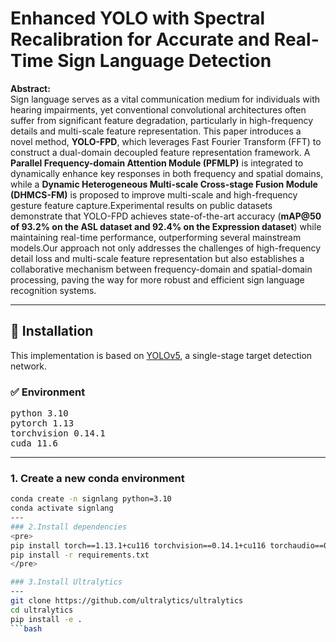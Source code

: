 # Enhanced YOLO with Spectral Recalibration for Accurate and Real-Time Sign Language Detection

**Abstract:**  
Sign language serves as a vital communication medium for individuals with hearing impairments, yet conventional convolutional architectures often suffer from significant feature degradation, particularly in high-frequency details and multi-scale feature representation. This paper introduces a novel method, **YOLO-FPD**, which leverages Fast Fourier Transform (FFT) to construct a dual-domain decoupled feature representation framework. A **Parallel Frequency-domain Attention Module (PFMLP)** is integrated to dynamically enhance key responses in both frequency and spatial domains, while a **Dynamic Heterogeneous Multi-scale Cross-stage Fusion Module (DHMCS-FM)** is proposed to improve multi-scale and high-frequency gesture feature capture.Experimental results on public datasets demonstrate that YOLO-FPD achieves state-of-the-art accuracy (**mAP@50 of 93.2% on the ASL dataset and 92.4% on the Expression dataset**) while maintaining real-time performance, outperforming several mainstream models.Our approach not only addresses the challenges of high-frequency detail loss and multi-scale feature representation but also establishes a collaborative mechanism between frequency-domain and spatial-domain processing, paving the way for more robust and efficient sign language recognition systems.

---

## 🔧 Installation

This implementation is based on [YOLOv5](https://github.com/ultralytics/yolov5), a single-stage target detection network.

### ✅ Environment

<pre>
python 3.10  
pytorch 1.13  
torchvision 0.14.1  
cuda 11.6  
</pre>

---

### 1. Create a new conda environment

```bash
conda create -n signlang python=3.10
conda activate signlang
---
### 2.Install dependencies
<pre>
pip install torch==1.13.1+cu116 torchvision==0.14.1+cu116 torchaudio==0.13.1 --extra-index-url https://download.pytorch.org/whl/cu116
pip install -r requirements.txt
</pre>

### 3.Install Ultralytics
---
git clone https://github.com/ultralytics/ultralytics
cd ultralytics
pip install -e .
```bash






